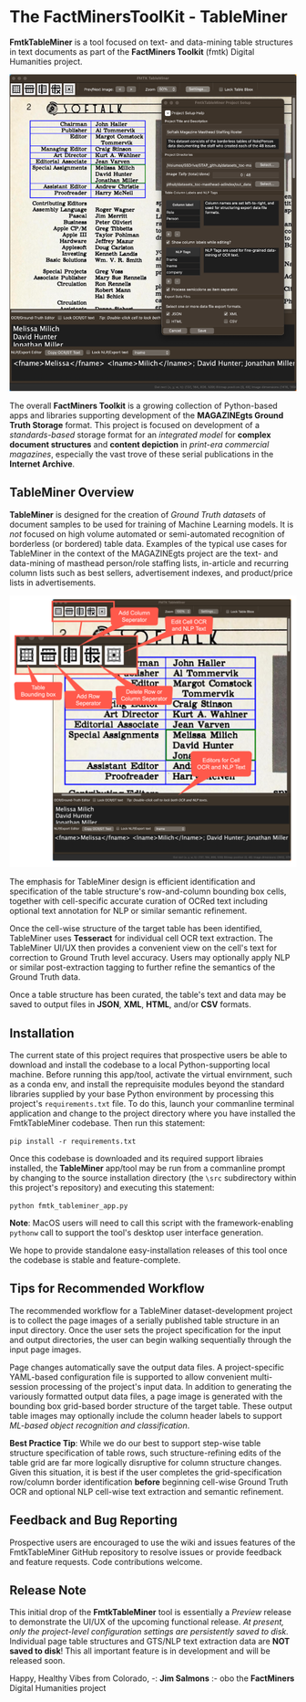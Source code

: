 # The FactMinersToolKit - TableMiner
 __FmtkTableMiner__ is a tool focused on text- and data-mining table structures in text documents as part of the __FactMiners Toolkit__ (fmtk) Digital Humanities project.

!["FmtkTableMiner app with Project Settings dialog"](./readme_images/TableMiner_with_settings_dlg.png)
 
The overall __FactMiners Toolkit__ is a growing collection of Python-based apps and libraries supporting development of the __MAGAZINEgts Ground Truth Storage__ format. This project is focused on development of a _standards-based_ storage format for an _integrated model_ for __complex document structures__ and __content depiction__ in _print-era commercial magazines_, especially the vast trove of these serial publications in the __Internet Archive__.

## TableMiner Overview
 
__TableMiner__ is designed for the creation of _Ground Truth datasets_ of document samples to be used for training of Machine Learning models. It is _not_ focused on high volume automated or semi-automated recognition of borderless (or bordered) table data. Examples of the typical use cases for TableMiner in the context of the MAGAZINEgts project are the text- and data-mining of masthead person/role staffing lists, in-article and recurring column lists such as best sellers, advertisement indexes, and product/price lists in advertisements.

!["TableMiner toolbar icons and OCR/NLP Editors"](readme_images/TableMiner_toolbar_icons_OCR_NLP_editor_UI.png)
 
The emphasis for TableMiner design is efficient identification and specification of the table structure's row-and-column bounding box cells, together with cell-specific accurate curation of OCRed text including optional text annotation for NLP or similar semantic refinement.
 
Once the cell-wise structure of the target table has been identified, TableMiner uses __Tesseract__ for individual cell OCR text extraction. The TableMiner UI/UX then provides a convenient view on the cell's text for correction to Ground Truth level accuracy. Users may optionally apply NLP or similar post-extraction tagging to further refine the semantics of the Ground Truth data.
 
Once a table structure has been curated, the table's text and data may be saved to output files in __JSON__, __XML__, __HTML__, and/or __CSV__ formats.

## Installation
The current state of this project requires that prospective users be able to download and install the codebase to a local Python-supporting local machine. Before running this app/tool, activate the virtual envirnment, such as a conda env, and install the reprequisite modules beyond the standard libraries supplied by your base Python environment by processing this project's `requirements.txt` file. To do this, launch your commanline terminal application and change to the project directory where you have installed the FmtkTableMiner codebase. Then run this statement:

`pip install -r requirements.txt`

Once this codebase is downloaded and its required support libraies installed, the __TableMiner__ app/tool may be run from a commanline prompt by changing to the source installation directory (the `\src` subdirectory within this project's repository) and executing this statement:

  `python fmtk_tableminer_app.py`

__Note__: MacOS users will need to call this script with the framework-enabling `pythonw` call to support the tool's desktop user interface generation.

We hope to provide standalone easy-installation releases of this tool once the codebase is stable and feature-complete.

## Tips for Recommended Workflow
The recommended workflow for a TableMiner dataset-development project is to collect the page images of a serially published table structure in an input directory. Once the user sets the project specification for the input and output directories, the user can begin walking sequentially through the input page images. 

Page changes automatically save the output data files. A project-specific YAML-based configuration file is supported to allow convenient multi-session processing of the project's input data. In addition to generating the variously formatted output data files, a page image is generated with the bounding box grid-based border structure of the target table. These output table images may optionally include the column header labels to support _ML-based object recognition and classification_.

__Best Practice Tip__: While we do our best to support step-wise table structure specification of table rows, such structure-refining edits of the table grid are far more logically disruptive for column structure changes. Given this situation, it is best if the user completes the grid-specification row/column border identification __before__ beginning cell-wise Ground Truth OCR and optional NLP cell-wise text extraction and semantic refinement.

## Feedback and Bug Reporting
Prospective users are encouraged to use the wiki and issues features of the FmtkTableMiner GitHub repository to resolve issues or provide feedback and feature requests. Code contributions welcome.

## Release Note
This initial drop of the __FmtkTableMiner__ tool is essentially a _Preview_ release to demonstrate the UI/UX of the upcoming functional release. _At present, only the project-level configuration settings are persistently saved to disk._ Individual page table structures and GTS/NLP text extraction data are __NOT saved to disk__! This all important feature is in development and will be released soon.

Happy, Healthy Vibes from Colorado,
-: __Jim Salmons__ :-
obo the __FactMiners__ Digital Humanities project